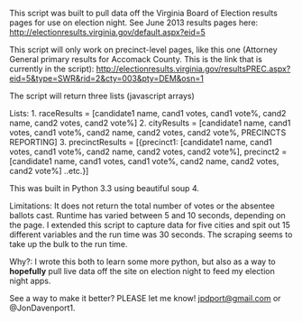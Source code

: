 This script was built to pull data off the Virginia Board of Election results pages for use on election night. 
See June 2013 results pages here: http://electionresults.virginia.gov/default.aspx?eid=5

This script will only work on precinct-level pages, like this one (Attorney General primary results for Accomack County. This is the link that is currently in the script): http://electionresults.virginia.gov/resultsPREC.aspx?eid=5&type=SWR&rid=2&cty=003&pty=DEM&osn=1

The script will return three lists (javascript arrays)

Lists:
	1. raceResults = [candidate1 name, cand1 votes, cand1 vote%, cand2 name, cand2 votes, cand2 vote%]
	2. cityResults = [candidate1 name, cand1 votes, cand1 vote%, cand2 name, cand2 votes, cand2 vote%, PRECINCTS REPORTING]
	3. precinctResults = [{precinct1: [candidate1 name, cand1 votes, cand1 vote%, cand2 name, cand2 votes, cand2 vote%], precinct2 = [candidate1 name, cand1 votes, cand1 vote%, cand2 name, cand2 votes, cand2 vote%] ..etc.}]

This was built in Python 3.3 using beautiful soup 4.
	
Limitations: It does not return the total number of votes or the absentee ballots cast. Runtime has varied between 5 and 10 seconds, depending on the page. I extended this script to capture data for five cities and spit out 15 different variables and the run time was 30 seconds. The scraping seems to take up the bulk to the run time.

Why?: I wrote this both to learn some more python, but also as a way to **hopefully** pull live data off the site on election night to feed my election night apps. 

See a way to make it better? PLEASE let me know! jpdport@gmail.com or @JonDavenport1.






